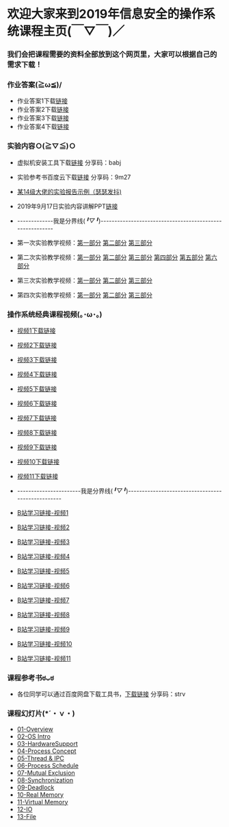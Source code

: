 #      欢迎大家来到2019年信息安全的操作系统课程主页(￣▽￣)／
###    我们会把课程需要的资料全部放到这个网页里，大家可以根据自己的需求下载！



### 作业答案(≧ω≦)/
* 作业答案1下载[链接](https://github.com/ljw1006/Operating-System-2019/blob/master/Homework/Homework-1-Part%25201.rar "Title")
* 作业答案2下载[链接](https://github.com/ljw1006/Operating-System-2019/blob/master/Homework/Homwork-1.rar "Title")
* 作业答案3下载[链接](https://github.com/ljw1006/Operating-System-2019/blob/master/Homework/Honework-2.rar "Title")
* 作业答案4下载[链接](https://github.com/ljw1006/Operating-System-2019/blob/master/Homework/homework%20summary.zip "Title")



### 实验内容Ｏ(≧▽≦)Ｏ

* 虚拟机安装工具下载[链接](https://pan.baidu.com/s/1gRavuxQPG9IkbA9p9bjRHA "Title") 分享码：babj
* 实验参考书百度云下载[链接](https://pan.baidu.com/s/1sYXX7bf7w_HFtVfU0nBxgg "Title") 分享码：9m27
* [某14级大佬的实验报告示例（瑟瑟发抖)](https://github.com/ljw1006/Operating-System-2019/blob/master/Experiments/Example-lab1-report.7z "Title")
* 2019年9月17日实验内容讲解PPT[链接](https://github.com/ljw1006/Operating-System-2019/blob/master/Experiments/实验.pptx "Title")

* -------------我是分界线(*╹▽╹*)---------------------------------------------------------

* 第一次实验教学视频：[第一部分](https://www.bilibili.com/video/av32411771/?p=1 "Title") [第二部分](https://www.bilibili.com/video/av32411771/?p=2 "Title") [第三部分](https://www.bilibili.com/video/av32411771/?p=3 "Title")
* 第二次实验教学视频：[第一部分](https://www.bilibili.com/video/av32411771/?p=4 "Title") [第二部分](https://www.bilibili.com/video/av32411771/?p=5 "Title") [第三部分](https://www.bilibili.com/video/av32411771/?p=6 "Title") [第四部分](https://www.bilibili.com/video/av32411771/?p=7 "Title") [第五部分](https://www.bilibili.com/video/av32411771/?p=8 "Title") [第六部分](https://www.bilibili.com/video/av32411771/?p=9 "Title")
* 第三次实验教学视频：[第一部分](https://www.bilibili.com/video/av32411771/?p=10 "Title") [第二部分](https://www.bilibili.com/video/av32411771/?p=11 "Title") [第三部分](https://www.bilibili.com/video/av32411771/?p=12 "Title")
* 第四次实验教学视频：[第一部分](https://www.bilibili.com/video/av32411771/?p=13 "Title") [第二部分](https://www.bilibili.com/video/av32411771/?p=14 "Title") [第三部分](https://www.bilibili.com/video/av32411771/?p=15 "Title")




### 操作系统经典课程视频(｡･ω･｡)

* [视频1下载链接](https://github.com/yankaixie13/Operating-System-2018/tree/master/Videos/Hardware%20and%20Operating%20System%20Basic/ "Title") 
* [视频2下载链接](https://github.com/yankaixie13/Operating-System-2018/blob/master/Videos/Hardware%20and%20Operating%20System%20Basic/Hardware_and_Operating_System_basics_-_10_of_11.mp4 "Title")
* [视频3下载链接](https://github.com/yankaixie13/Operating-System-2018/blob/master/Videos/Hardware%20and%20Operating%20System%20Basic/Hardware_and_Operating_System_basics_-_10_of_11.mp4 "Title")
* [视频4下载链接](https://github.com/yankaixie13/Operating-System-2018/blob/master/Videos/Hardware%20and%20Operating%20System%20Basic/Hardware_and_Operating_System_basics_-_10_of_11.mp4 "Title")
* [视频5下载链接](https://github.com/yankaixie13/Operating-System-2018/blob/master/Videos/Hardware%20and%20Operating%20System%20Basic/Hardware_and_Operating_System_basics_-_10_of_11.mp4 "Title")
* [视频6下载链接](https://github.com/yankaixie13/Operating-System-2018/blob/master/Videos/Hardware%20and%20Operating%20System%20Basic/Hardware_and_Operating_System_basics_-_10_of_11.mp4 "Title")
* [视频7下载链接](https://github.com/yankaixie13/Operating-System-2018/blob/master/Videos/Hardware%20and%20Operating%20System%20Basic/Hardware_and_Operating_System_basics_-_10_of_11.mp4 "Title")
* [视频8下载链接](https://github.com/yankaixie13/Operating-System-2018/blob/master/Videos/Hardware%20and%20Operating%20System%20Basic/Hardware_and_Operating_System_basics_-_10_of_11.mp4 "Title")
* [视频9下载链接](https://github.com/yankaixie13/Operating-System-2018/blob/master/Videos/Hardware%20and%20Operating%20System%20Basic/Hardware_and_Operating_System_basics_-_10_of_11.mp4 "Title")
* [视频10下载链接](https://github.com/yankaixie13/Operating-System-2018/blob/master/Videos/Hardware%20and%20Operating%20System%20Basic/Hardware_and_Operating_System_basics_-_10_of_11.mp4 "Title")
* [视频11下载链接](https://github.com/yankaixie13/Operating-System-2018/blob/master/Videos/Hardware%20and%20Operating%20System%20Basic/Hardware_and_Operating_System_basics_-_10_of_11.mp4 "Title")

* -----------------------我是分界线(*╹▽╹*)--------------------------------------------------

* [B站学习链接-视频1](https://www.bilibili.com/video/av65832092/ "Title")
* [B站学习链接-视频2](https://www.bilibili.com/video/av65832092/?p=2 "Title")
* [B站学习链接-视频3](https://www.bilibili.com/video/av65832092/?p=3 "Title")
* [B站学习链接-视频4](https://www.bilibili.com/video/av65832092/?p=4 "Title")
* [B站学习链接-视频5](https://www.bilibili.com/video/av65832092/?p=5 "Title")
* [B站学习链接-视频6](https://www.bilibili.com/video/av65832092/?p=6 "Title")
* [B站学习链接-视频7](https://www.bilibili.com/video/av65832092/?p=7 "Title")
* [B站学习链接-视频8](https://www.bilibili.com/video/av65832092/?p=8 "Title")
* [B站学习链接-视频9](https://www.bilibili.com/video/av65832092/?p=9 "Title")
* [B站学习链接-视频10](https://www.bilibili.com/video/av65832092/?p=10 "Title")
* [B站学习链接-视频11](https://www.bilibili.com/video/av65832092/?p=11 "Title")




### 课程参考书ಠᴗಠ 

* 各位同学可以通过百度网盘下载工具书，[下载链接]( https://pan.baidu.com/s/1WuxQQIzvXo_aaq_tMGuRPA "Title") 分享码：strv






### 课程幻灯片(*´・ｖ・)

* [01-Overview](https://github.com/ljw1006/Operating-System-2019/blob/master/Lecture%20Slides/01-Overview.7z "Title")
* [02-OS Intro](https://github.com/ljw1006/Operating-System-2019/blob/master/Lecture%20Slides/02-OS%20Intro.7z "Title")
* [03-HardwareSupport](https://github.com/ljw1006/Operating-System-2019/blob/master/Lecture%20Slides/03-HardwareSupport.7z "Title")
* [04-Process Concept](https://github.com/ljw1006/Operating-System-2019/blob/master/Lecture%20Slides/04-Process%20Concept.7z "Title")
* [05-Thread & IPC](https://github.com/ljw1006/Operating-System-2019/blob/master/Lecture%20Slides/05-Thread%20%26%20IPC.7z "Title")
* [06-Process Schedule](https://github.com/ljw1006/Operating-System-2019/blob/master/Lecture%20Slides/06-Process%20Schedule.7z "Title")
* [07-Mutual Exclusion](https://github.com/ljw1006/Operating-System-2019/blob/master/Lecture%20Slides/07-Mutual%20Exclusion.7z "Title")
* [08-Synchronization](https://github.com/ljw1006/Operating-System-2019/blob/master/Lecture%20Slides/08-Synchronization.7z "Title")
* [09-Deadlock](https://github.com/ljw1006/Operating-System-2019/blob/master/Lecture%20Slides/09-Deadlock.7z "Title")
* [10-Real Memory](https://github.com/ljw1006/Operating-System-2019/blob/master/Lecture%20Slides/10-Real%20Memory.7z "Title")
* [11-Virtual Memory](https://github.com/ljw1006/Operating-System-2019/blob/master/Lecture%20Slides/11-Virtual%20Memory.7z "Title")
* [12-IO](https://github.com/ljw1006/Operating-System-2019/blob/master/Lecture%20Slides/12-IO.7z "Title")
* [13-File](https://github.com/ljw1006/Operating-System-2019/blob/master/Lecture%20Slides/13-File.7z "Title")


